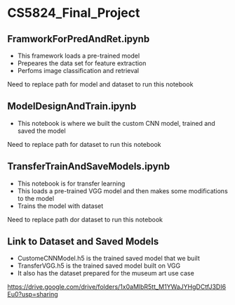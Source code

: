 # CS5824_Final_Project

## FramworkForPredAndRet.ipynb
- This framework loads a pre-trained model
- Prepeares the data set for feature extraction
- Perfoms image classification and retrieval 

Need to replace path for model and dataset to run this notebook

## ModelDesignAndTrain.ipynb
- This notebook is where we built the custom CNN model, trained and saved the model

Need to replace path for dataset to run this notebook

## TransferTrainAndSaveModels.ipynb
- This notebook is for transfer learning
- This loads a pre-trained VGG model and then makes some modifications to the model
- Trains the model with dataset

Need to replace path dor dataset to run this notebook

## Link to Dataset and Saved Models
- CustomeCNNModel.h5 is the trained saved model that we built
- TransferVGG.h5 is the trained saved model built on VGG
- It also has the dataset prepared for the museum art use case

https://drive.google.com/drive/folders/1x0aMlbR5tt_M1YWaJYHgDCtfJ3DI6Eu0?usp=sharing
